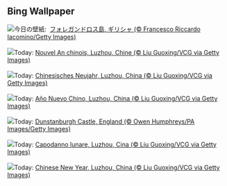 ## Bing Wallpaper
![](https://www.bing.com/th?id=OHR.FolegandrosGreece_JA-JP6408429847_UHD.jpg&w=1000)今日の壁紙: &nbsp;[フォレガンドロス島, ギリシャ (© Francesco Riccardo Iacomino/Getty Images)](https://www.bing.com/th?id=OHR.FolegandrosGreece_JA-JP6408429847_UHD.jpg)
<br><br/>
![](https://www.bing.com/th?id=OHR.ChinaDragon_FR-FR1214192528_UHD.jpg&w=1000)Today: [Nouvel An chinois, Luzhou, Chine (© Liu Guoxing/VCG via Getty Images)](https://www.bing.com/th?id=OHR.ChinaDragon_FR-FR1214192528_UHD.jpg)
<br><br/>
![](https://www.bing.com/th?id=OHR.ChinaDragon_DE-DE3426075443_UHD.jpg&w=1000)Today: [Chinesisches Neujahr, Luzhou, China (© Liu Guoxing/VCG via Getty Images)](https://www.bing.com/th?id=OHR.ChinaDragon_DE-DE3426075443_UHD.jpg)
<br><br/>
![](https://www.bing.com/th?id=OHR.ChinaDragon_ES-ES6591533646_UHD.jpg&w=1000)Today: [Año Nuevo Chino, Luzhou, China (© Liu Guoxing/VCG via Getty Images)](https://www.bing.com/th?id=OHR.ChinaDragon_ES-ES6591533646_UHD.jpg)
<br><br/>
![](https://www.bing.com/th?id=OHR.DarkSkiesFestivalUK_EN-GB6799040204_UHD.jpg&w=1000)Today: [Dunstanburgh Castle, England (© Owen Humphreys/PA Images/Getty Images)](https://www.bing.com/th?id=OHR.DarkSkiesFestivalUK_EN-GB6799040204_UHD.jpg)
<br><br/>
![](https://www.bing.com/th?id=OHR.ChinaDragon_IT-IT5937378207_UHD.jpg&w=1000)Today: [Capodanno lunare, Luzhou, Cina (© Liu Guoxing/VCG via Getty Images)](https://www.bing.com/th?id=OHR.ChinaDragon_IT-IT5937378207_UHD.jpg)
<br><br/>
![](https://www.bing.com/th?id=OHR.ChinaDragon_PT-BR1649344638_UHD.jpg&w=1000)Today: [Chinese New Year, Luzhou, China (© Liu Guoxing/VCG via Getty Images)](https://www.bing.com/th?id=OHR.ChinaDragon_PT-BR1649344638_UHD.jpg)
<br><br/>
